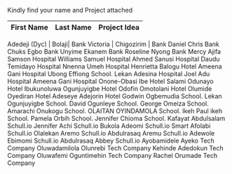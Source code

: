 Kindly find your name and Project attached

First Name|	Last Name  |	Project Idea
--- | --- | --- | 

Adedeji (Dyc)  |	Bolaji|	Bank
Victoria |	Chigozirim  |	Bank
Daniel	Chris	Bank
Chuks	Egbo	Bank
Unyime	Ekanem	Bank
Roseline	Nyong	Bank
Mercy Ajifa	Samson	Hospital
Williams	Samuel	Hospital
Ahmed	Sanusi	Hospital
Daudu	Temidayo	Hospital
Nnenna	Umeh	Hospital
Henrietta	Balogu	Hotel
Ameena	Gani	Hospital
Ubong	Effiong	School.
Lekan	Adesina	Hospital
Joel	Adu	Hospital
Ameena	Gani	Hospital
Onone-Obasi	Ibe	Hotel
Salami	Odunayo	Hotel
Ibukunoluwa	Ogunjuyigbe	Hotel
Odofin	Omotolani	Hotel
Olumide	Oyediran	Hotel
Adeseye	Adejorin	Hotel
Godwin	Ogbemudia	School.
Lekan	Ogunjuyigbe	School.
David	Ogunleye	School.
George	Omeiza	School.
Amarachi	Onukogu	School.
OLAITAN	OYINDAMOLA	School.
Ikeh	Paul ikeh	School.
Pamela	Orbih	School.
Jennifer	Chioma	School.
Kafayat	Abdulsalam	Schull.io
Jennifer	Achi	Schull.io
Bukola	Adeomi	Schull.io
Smart	Afolabi	Schull.io
Olalekan	Aremo	Schull.io
Abdulrasaq	Aremu	Schull.io
Adewole	Ebimomi	Schull.io
Abdulrasaq	Abbey	Schull.io
Ayobamidele	Ayeko	Tech Company
Oluwadamilola	Olunrebi	Tech Company
Kehinde	Adedokun	Tech Company
Oluwafemi	Oguntimehin	Tech Company
Rachel	Orumade	Tech Company
